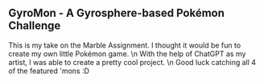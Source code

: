 ## GyroMon - A Gyrosphere-based Pokémon Challenge

This is my take on the Marble Assignment. I thought it would be fun to create my own little Pokémon game. \n
With the help of ChatGPT as my artist, I was able to create a pretty cool project. \n
Good luck catching all 4 of the featured 'mons :D
